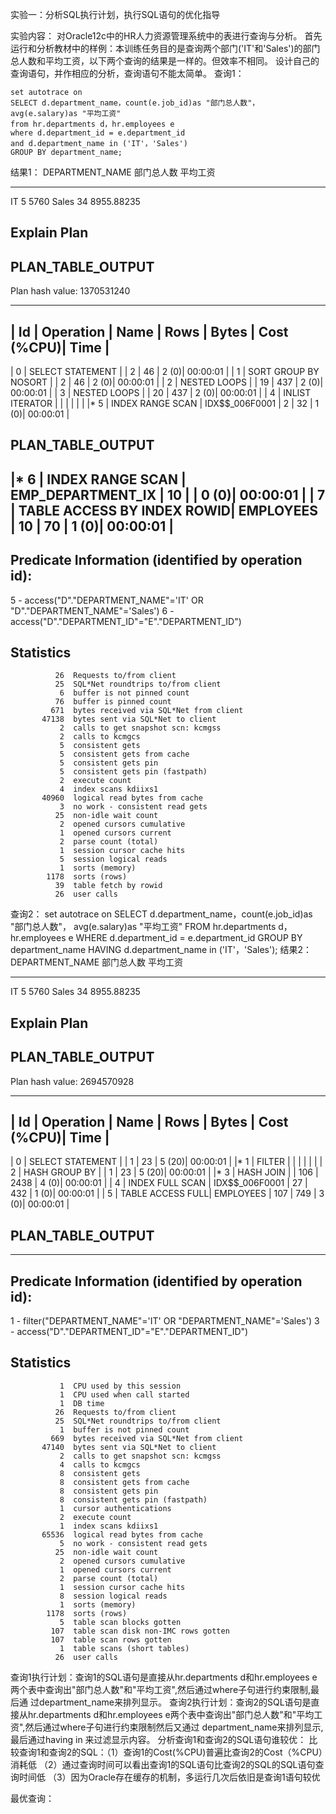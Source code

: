 
实验一：分析SQL执行计划，执行SQL语句的优化指导

实验内容：
	对Oracle12c中的HR人力资源管理系统中的表进行查询与分析。
	首先运行和分析教材中的样例：本训练任务目的是查询两个部门('IT'和'Sales')的部门总人数和平均工资，以下两个查询的结果是一样的。但效率不相同。
	设计自己的查询语句，并作相应的分析，查询语句不能太简单。
查询1：
	
	set autotrace on
   	SELECT d.department_name，count(e.job_id)as "部门总人数"，
	avg(e.salary)as "平均工资"
	from hr.departments d，hr.employees e
	where d.department_id = e.department_id
	and d.department_name in ('IT'，'Sales')
	GROUP BY department_name;
结果1：
DEPARTMENT_NAME                     部门总人数       平均工资
------------------------------ ---------- ----------
IT                                      5       5760
Sales                                  34 8955.88235

Explain Plan
-----------------------------------------------------------

PLAN_TABLE_OUTPUT                                                                                                                                                                                                                                                                                           
------------------------------------------------------------------------------------------------------------------------------------------------------------------------------------------------------------------------------------------------------------------------------------------------------------
Plan hash value: 1370531240
 
---------------------------------------------------------------------------------------------------
| Id  | Operation                     | Name              | Rows  | Bytes | Cost (%CPU)| Time     |
---------------------------------------------------------------------------------------------------
|   0 | SELECT STATEMENT              |                   |     2 |    46 |     2   (0)| 00:00:01 |
|   1 |  SORT GROUP BY NOSORT         |                   |     2 |    46 |     2   (0)| 00:00:01 |
|   2 |   NESTED LOOPS                |                   |    19 |   437 |     2   (0)| 00:00:01 |
|   3 |    NESTED LOOPS               |                   |    20 |   437 |     2   (0)| 00:00:01 |
|   4 |     INLIST ITERATOR           |                   |       |       |            |          |
|*  5 |      INDEX RANGE SCAN         | IDX$$_006F0001    |     2 |    32 |     1   (0)| 00:00:01 |

PLAN_TABLE_OUTPUT                                                                                                                                                                                                                                                                                           
------------------------------------------------------------------------------------------------------------------------------------------------------------------------------------------------------------------------------------------------------------------------------------------------------------
|*  6 |     INDEX RANGE SCAN          | EMP_DEPARTMENT_IX |    10 |       |     0   (0)| 00:00:01 |
|   7 |    TABLE ACCESS BY INDEX ROWID| EMPLOYEES         |    10 |    70 |     1   (0)| 00:00:01 |
---------------------------------------------------------------------------------------------------
 
Predicate Information (identified by operation id):
---------------------------------------------------
 
   5 - access("D"."DEPARTMENT_NAME"='IT' OR "D"."DEPARTMENT_NAME"='Sales')
   6 - access("D"."DEPARTMENT_ID"="E"."DEPARTMENT_ID")

Statistics
-----------------------------------------------------------
              26  Requests to/from client
              25  SQL*Net roundtrips to/from client
               6  buffer is not pinned count
              76  buffer is pinned count
             671  bytes received via SQL*Net from client
           47138  bytes sent via SQL*Net to client
               2  calls to get snapshot scn: kcmgss
               2  calls to kcmgcs
               5  consistent gets
               5  consistent gets from cache
               5  consistent gets pin
               5  consistent gets pin (fastpath)
               2  execute count
               4  index scans kdiixs1
           40960  logical read bytes from cache
               3  no work - consistent read gets
              25  non-idle wait count
               2  opened cursors cumulative
               1  opened cursors current
               2  parse count (total)
               1  session cursor cache hits
               5  session logical reads
               1  sorts (memory)
            1178  sorts (rows)
              39  table fetch by rowid
              26  user calls

查询2：
	 set autotrace on
	SELECT d.department_name，count(e.job_id)as "部门总人数"，
	avg(e.salary)as "平均工资"
	FROM hr.departments d，hr.employees e
	WHERE d.department_id = e.department_id
	GROUP BY department_name
	HAVING d.department_name in ('IT'，'Sales');
结果2：
DEPARTMENT_NAME                     部门总人数       平均工资
------------------------------ ---------- ----------
IT                                      5       5760
Sales                                  34 8955.88235

Explain Plan
-----------------------------------------------------------

PLAN_TABLE_OUTPUT                                                                                                                                                                                                                                                                                           
------------------------------------------------------------------------------------------------------------------------------------------------------------------------------------------------------------------------------------------------------------------------------------------------------------
Plan hash value: 2694570928
 
---------------------------------------------------------------------------------------
| Id  | Operation            | Name           | Rows  | Bytes | Cost (%CPU)| Time     |
---------------------------------------------------------------------------------------
|   0 | SELECT STATEMENT     |                |     1 |    23 |     5  (20)| 00:00:01 |
|*  1 |  FILTER              |                |       |       |            |          |
|   2 |   HASH GROUP BY      |                |     1 |    23 |     5  (20)| 00:00:01 |
|*  3 |    HASH JOIN         |                |   106 |  2438 |     4   (0)| 00:00:01 |
|   4 |     INDEX FULL SCAN  | IDX$$_006F0001 |    27 |   432 |     1   (0)| 00:00:01 |
|   5 |     TABLE ACCESS FULL| EMPLOYEES      |   107 |   749 |     3   (0)| 00:00:01 |

PLAN_TABLE_OUTPUT                                                                                                                                                                                                                                                                                           
------------------------------------------------------------------------------------------------------------------------------------------------------------------------------------------------------------------------------------------------------------------------------------------------------------
---------------------------------------------------------------------------------------
 
Predicate Information (identified by operation id):
---------------------------------------------------
 
   1 - filter("DEPARTMENT_NAME"='IT' OR "DEPARTMENT_NAME"='Sales')
   3 - access("D"."DEPARTMENT_ID"="E"."DEPARTMENT_ID")

Statistics
-----------------------------------------------------------
               1  CPU used by this session
               1  CPU used when call started
               1  DB time
              26  Requests to/from client
              25  SQL*Net roundtrips to/from client
               1  buffer is not pinned count
             669  bytes received via SQL*Net from client
           47140  bytes sent via SQL*Net to client
               2  calls to get snapshot scn: kcmgss
               4  calls to kcmgcs
               8  consistent gets
               8  consistent gets from cache
               8  consistent gets pin
               8  consistent gets pin (fastpath)
               1  cursor authentications
               2  execute count
               1  index scans kdiixs1
           65536  logical read bytes from cache
               5  no work - consistent read gets
              25  non-idle wait count
               2  opened cursors cumulative
               1  opened cursors current
               2  parse count (total)
               1  session cursor cache hits
               8  session logical reads
               1  sorts (memory)
            1178  sorts (rows)
               5  table scan blocks gotten
             107  table scan disk non-IMC rows gotten
             107  table scan rows gotten
               1  table scans (short tables)
              26  user calls

查询1执行计划：查询1的SQL语句是直接从hr.departments d和hr.employees e两个表中查询出"部门总人数"和"平均工资",然后通过where子句进行约束限制,最后通		      过department_name来排列显示。
查询2执行计划：查询2的SQL语句是直接从hr.departments d和hr.employees e两个表中查询出"部门总人数"和"平均工资",然后通过where子句进行约束限制然后又通过 department_name来排列显示,最后通过having in 来过滤显示内容。
分析查询1和查询2的SQL语句谁较优： 
	比较查询1和查询2的SQL：（1）查询1的Cost(%CPU)普遍比查询2的Cost（%CPU）消耗低
			     （2）通过查询时间可以看出查询1的SQL语句比查询2的SQL的SQL语句查询时间低
			     （3）因为Oracle存在缓存的机制，多运行几次后依旧是查询1语句较优    	
				
最优查询：	
	
			     	
		
	
